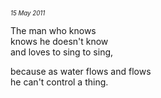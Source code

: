 <p style="margin:0; margin-top: -1.25rem">
  <em>
    <small><small>15 May 2011</small></small>
  </em>
</p>

The man who knows  
knows he doesn't know  
and loves to sing to sing,  

because as water flows and flows  
he can't control a thing.  